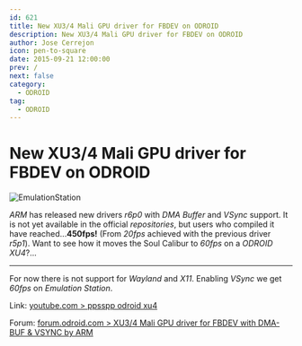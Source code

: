 ```yaml
---
id: 621
title: New XU3/4 Mali GPU driver for FBDEV on ODROID
description: New XU3/4 Mali GPU driver for FBDEV on ODROID
author: Jose Cerrejon
icon: pen-to-square
date: 2015-09-21 12:00:00
prev: /
next: false
category:
  - ODROID
tag:
  - ODROID
---
```


# New XU3/4 Mali GPU driver for FBDEV on ODROID

![EmulationStation](/images/emulationstation.png)

*ARM* has released new drivers *r6p0* with *DMA Buffer* and *VSync* support. It is not yet available in the official *repositories*, but users who compiled it have reached...**450fps!** (From *20fps* achieved with the previous driver *r5p1*). Want to see how it moves the Soul Calibur to *60fps* on a *ODROID XU4*?...

- - -
For now there is not support for *Wayland* and *X11*. Enabling *VSync* we get *60fps* on *Emulation Station*.

Link: [youtube.com > ppsspp odroid xu4](https://www.youtube.com/watch?v=iVkMdObkTKg)

Forum: [forum.odroid.com > XU3/4 Mali GPU driver for FBDEV with DMA-BUF & VSYNC by ARM](http://forum.odroid.com/viewtopic.php?f=29&t=16272)